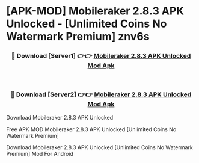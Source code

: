# [APK-MOD] Mobileraker 2.8.3 APK Unlocked - [Unlimited Coins No Watermark Premium] znv6s



<div align="center">
<h3>🔴 Download [Server1] 👉👉 <a href="https://momento.my/?title=Mobileraker_2.8.3_APK_Unlocked">Mobileraker 2.8.3 APK Unlocked Mod Apk</a></h3><br>

<h3>🔴 Download [Server2] 👉👉 <a href="https://momento.my/?title=Mobileraker_2.8.3_APK_Unlocked">Mobileraker 2.8.3 APK Unlocked Mod Apk</a></h3>
</div>



Download Mobileraker 2.8.3 APK Unlocked 

Free APK MOD Mobileraker 2.8.3 APK Unlocked [Unlimited Coins No Watermark Premium]

Download Mobileraker 2.8.3 APK Unlocked [Unlimited Coins No Watermark Premium] Mod For Android
